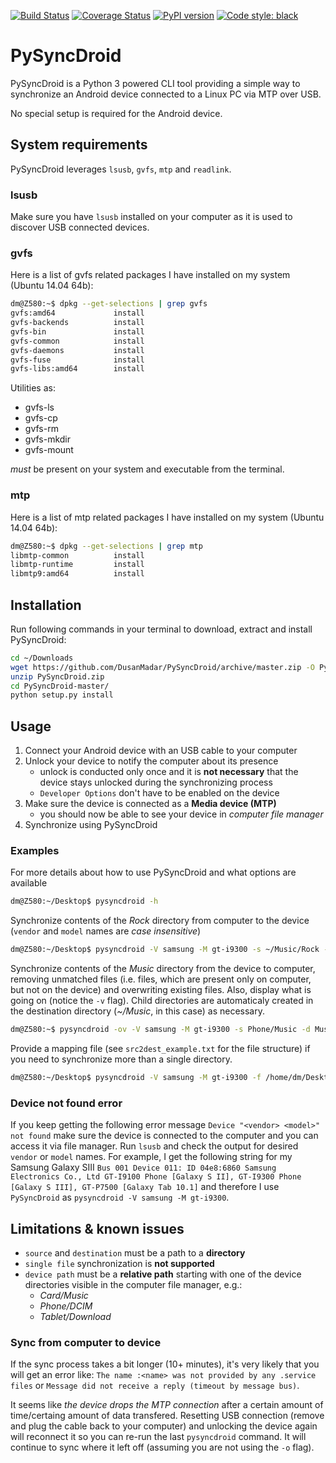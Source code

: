 [![Build Status](https://travis-ci.org/DusanMadar/PySyncDroid.svg?branch=master)](https://travis-ci.org/DusanMadar/PySyncDroid)
[![Coverage Status](https://coveralls.io/repos/github/DusanMadar/PySyncDroid/badge.svg?branch=master)](https://coveralls.io/github/DusanMadar/PySyncDroid?branch=master)
[![PyPI version](https://badge.fury.io/py/pysyncdroid.svg)](https://badge.fury.io/py/pysyncdroid)
[![Code style: black](https://img.shields.io/badge/code%20style-black-000000.svg)](https://github.com/ambv/black)

# PySyncDroid
PySyncDroid is a Python 3 powered CLI tool providing a simple way to synchronize an Android device connected to a Linux PC via MTP over USB.

No special setup is required for the Android device.

## System requirements
PySyncDroid leverages `lsusb`, `gvfs`, `mtp` and `readlink`.

### lsusb
Make sure you have `lsusb` installed on your computer as it is used to discover USB connected devices.

### gvfs
Here is a list of gvfs related packages I have installed on my system (Ubuntu 14.04 64b):
``` bash
dm@Z580:~$ dpkg --get-selections | grep gvfs
gvfs:amd64             install
gvfs-backends          install
gvfs-bin               install
gvfs-common            install
gvfs-daemons           install
gvfs-fuse              install
gvfs-libs:amd64        install
```
Utilities as:
 * gvfs-ls
 * gvfs-cp
 * gvfs-rm
 * gvfs-mkdir
 * gvfs-mount

*must* be present on your system and executable from the terminal.

### mtp
Here is a list of mtp related packages I have installed on my system (Ubuntu 14.04 64b):
``` bash
dm@Z580:~$ dpkg --get-selections | grep mtp
libmtp-common          install
libmtp-runtime         install
libmtp9:amd64          install
```

## Installation
Run following commands in your terminal to download, extract and install PySyncDroid:
``` bash
cd ~/Downloads
wget https://github.com/DusanMadar/PySyncDroid/archive/master.zip -O PySyncDroid.zip
unzip PySyncDroid.zip
cd PySyncDroid-master/
python setup.py install
```
## Usage
1. Connect your Android device with an USB cable to your computer
2. Unlock your device to notify the computer about its presence
    * unlock is conducted only once and it is **not necessary** that the device stays unlocked during the synchronizing process
    * `Developer Options` don't have to be enabled on the device
3. Make sure the device is connected as a **Media device (MTP)**
   * you should now be able to see your device in *computer file manager*
4. Synchronize using PySyncDroid

### Examples
For more details about how to use PySyncDroid and what options are available
``` bash
dm@Z580:~/Desktop$ pysyncdroid -h
```
Synchronize contents of the *Rock* directory from computer to the device (`vendor` and `model` names are *case insensitive*)
``` bash
dm@Z580:~/Desktop$ pysyncdroid -V samsung -M gt-i9300 -s ~/Music/Rock -d Card/Music/Rock
```
Synchronize contents of the *Music* directory from the device to computer, removing unmatched files (i.e. files, which are present only on computer, but not on the device) and overwriting existing files. Also, display what is going on (notice the `-v` flag).
Child directories are automaticaly created in the destination directory (*~/Music*, in this case) as necessary.
``` bash
dm@Z580:~$ pysyncdroid -ov -V samsung -M gt-i9300 -s Phone/Music -d Music -u remove
```

Provide a mapping file (see `src2dest_example.txt` for the file structure) if you need to synchronize more than a single directory.
``` bash
dm@Z580:~/Desktop$ pysyncdroid -V samsung -M gt-i9300 -f /home/dm/Desktop/src2dest_example.txt -v
```

### Device not found error
If you keep getting the following error message `Device "<vendor> <model>" not found` make sure the device is connected to the computer and you can access it via file manager.
Run `lsusb` and check the output for desired `vendor` or `model` names. For example, I get the following string for my Samsung Galaxy SIII `Bus 001 Device 011: ID 04e8:6860 Samsung Electronics Co., Ltd GT-I9100 Phone [Galaxy S II], GT-I9300 Phone [Galaxy S III], GT-P7500 [Galaxy Tab 10.1]` and therefore I use `PySyncDroid` as `pysyncdroid -V samsung -M gt-i9300`.

## Limitations & known issues
* `source` and `destination` must be a path to a **directory**
* `single file` synchronization is **not supported**
* `device path` must be a **relative path** starting with one of the device directories visible in the computer file manager, e.g.:
    * *Card/Music*
    * *Phone/DCIM*
    * *Tablet/Download*

### Sync from computer to device
If the sync process takes a bit longer (10+ minutes), it's very likely that you will get an error like:
`The name :<name> was not provided by any .service files` or `Message did not receive a reply (timeout by message bus)`.

It seems like *the device drops the MTP connection* after a certain amount of time/certaing amount of data transfered. Resetting USB connection (remove and plug the cable back to your computer) and unlocking the device again will reconnect it so you can re-run the last `pysyncdroid` command. It will continue to sync where it left off (assuming you are not using the `-o` flag).
